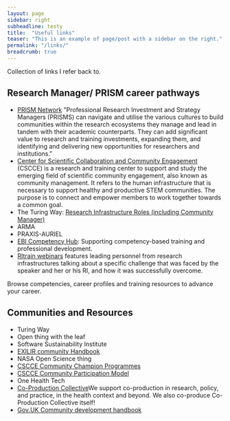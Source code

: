 ```yaml
---
layout: page
sidebar: right
subheadline: testy
title:  "Useful links"
teaser: "This is an example of page/post with a sidebar on the right."
permalink: "/links/"
breadcrumb: true
---
```

Collection of links I refer back to.

## Research Manager/ PRISM career pathways
* [PRISM Network](https://www.pris-managers.ac.uk/) "Professional Research Investment and Strategy Managers (PRISMS) can navigate and utilise the various cultures to build communities within the research ecosystems they manage and lead in tandem with their academic counterparts. They can add significant value to research and training investments, expanding them, and identifying and delivering new opportunities for researchers and institutions."
* [Center for Scientific Collaboration and Community Engagement](https://www.cscce.org/) (CSCCE) is a research and training center to support and study the emerging field of scientific community engagement, also known as community management. It refers to the human infrastructure that is necessary to support healthy and productive STEM communities. The purpose is to connect and empower members to work together towards a common goal.
* The Turing Way: [Research Infrastructure Roles (including Community Manager)](https://the-turing-way.netlify.app/collaboration/research-infrastructure-roles.html?highlight=role)
* ARMA
* PRAXIS-AURIEL
* [EBI Competency Hub](https://competency.ebi.ac.uk/): Supporting competency-based training and professional development.
* [RItrain webinars](http://ritrain.eu/webinars) features leading personnel from research infrastructures talking about a specific challenge that was faced by the speaker and her or his RI, and how it was successfully overcome.  





Browse competencies, career profiles and training resources to advance your career.

## Communities and Resources
* Turing Way
* Open thing with the leaf
* Software Sustainability Institute
* [EXILIR community Handbook](https://f1000research.com/documents/11-65)
* NASA Open Science thing
* [CSCCE Community Champion Programmes](https://www.cscce.org/resources/community-champions-programs/)
* [CSCCE Community Participation Model](https://www.cscce.org/resources/cpm/)
* One Health Tech
* [Co-Production Collective](https://www.coproductioncollective.co.uk/)We support co-production in research, policy, and practice, in the health context and beyond. We also co-produce Co-Production Collective itself!
* [Gov.UK Community development handbook](https://www.gov.uk/government/publications/community-development-handbook/community-development-handbook#framework-the-support-communities-need)






 

